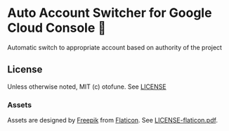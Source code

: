 Auto Account Switcher for Google Cloud Console :chopsticks:
===

Automatic switch to appropriate account based on authority of the project

License
---

Unless otherwise noted, MIT (c) otofune. See [LICENSE](./LICENSE)

### Assets

Assets are designed by [Freepik](https://www.flaticon.com/authors/freepik) from [Flaticon](https://www.flaticon.com). See [LICENSE-flaticon.pdf](./LICENSE-flaticon.pdf).
